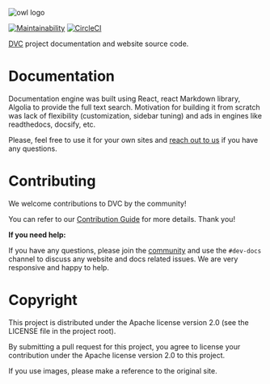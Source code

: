 ![owl logo](https://dvc.org/static/img/logo-github-readme.png)

[![Maintainability](https://api.codeclimate.com/v1/badges/5872e0a572ec8b74bd8d/maintainability)](https://codeclimate.com/github/iterative/dvc.org/maintainability)
[![CircleCI](https://circleci.com/gh/iterative/dvc.org.svg?style=svg)](https://circleci.com/gh/iterative/dvc.org)

[DVC](https://github.com/iterative/dvc) project documentation and website source
code.

# Documentation

Documentation engine was built using React, react Markdown library, Algolia to
provide the full text search. Motivation for building it from scratch was lack
of flexibility (customization, sidebar tuning) and ads in engines like
readthedocs, docsify, etc.

Please, feel free to use it for your own sites and
[reach out to us](https://dvc.org/support) if you have any questions.

# Contributing

We welcome contributions to DVC by the community!

You can refer to our
[Contribution Guide](https://dvc.org/doc/user-guide/contributing-documentation/)
for more details. Thank you!

**If you need help:**

If you have any questions, please join the [community](https://dvc.org/chat) and
use the `#dev-docs` channel to discuss any website and docs related issues. We
are very responsive and happy to help.

# Copyright

This project is distributed under the Apache license version 2.0 (see the
LICENSE file in the project root).

By submitting a pull request for this project, you agree to license your
contribution under the Apache license version 2.0 to this project.

If you use images, please make a reference to the original site.
